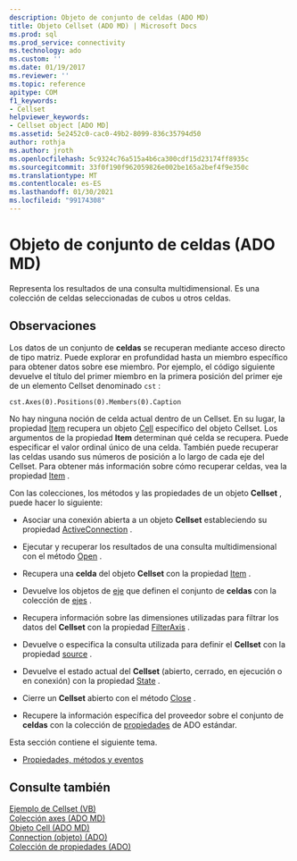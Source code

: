 ```yaml
---
description: Objeto de conjunto de celdas (ADO MD)
title: Objeto Cellset (ADO MD) | Microsoft Docs
ms.prod: sql
ms.prod_service: connectivity
ms.technology: ado
ms.custom: ''
ms.date: 01/19/2017
ms.reviewer: ''
ms.topic: reference
apitype: COM
f1_keywords:
- Cellset
helpviewer_keywords:
- Cellset object [ADO MD]
ms.assetid: 5e2452c0-cac0-49b2-8099-836c35794d50
author: rothja
ms.author: jroth
ms.openlocfilehash: 5c9324c76a515a4b6ca300cdf15d23174ff8935c
ms.sourcegitcommit: 33f0f190f962059826e002be165a2bef4f9e350c
ms.translationtype: MT
ms.contentlocale: es-ES
ms.lasthandoff: 01/30/2021
ms.locfileid: "99174308"
---
```

# <a name="cellset-object-ado-md"></a>Objeto de conjunto de celdas (ADO MD)
Representa los resultados de una consulta multidimensional. Es una colección de celdas seleccionadas de cubos u otros celdas.  
  
## <a name="remarks"></a>Observaciones  
 Los datos de un conjunto de **celdas** se recuperan mediante acceso directo de tipo matriz. Puede explorar en profundidad hasta un miembro específico para obtener datos sobre ese miembro. Por ejemplo, el código siguiente devuelve el título del primer miembro en la primera posición del primer eje de un elemento Cellset denominado `cst` :  
  
```  
cst.Axes(0).Positions(0).Members(0).Caption  
```  
  
 No hay ninguna noción de celda actual dentro de un Cellset. En su lugar, la propiedad [Item](./item-property-ado-md-cellset.md) recupera un objeto [Cell](./cell-object-ado-md.md) específico del objeto Cellset. Los argumentos de la propiedad **Item** determinan qué celda se recupera. Puede especificar el valor ordinal único de una celda. También puede recuperar las celdas usando sus números de posición a lo largo de cada eje del Cellset. Para obtener más información sobre cómo recuperar celdas, vea la propiedad [Item](./item-property-ado-md-cellset.md) .  
  
 Con las colecciones, los métodos y las propiedades de un objeto **Cellset** , puede hacer lo siguiente:  
  
-   Asociar una conexión abierta a un objeto **Cellset** estableciendo su propiedad [ActiveConnection](./activeconnection-property-ado-md.md) .  
  
-   Ejecutar y recuperar los resultados de una consulta multidimensional con el método [Open](./open-method-ado-md.md) .  
  
-   Recupera una **celda** del objeto **Cellset** con la propiedad [Item](./item-property-ado-md-cellset.md) .  
  
-   Devuelve los objetos de [eje](./axis-object-ado-md.md) que definen el conjunto de **celdas** con la colección de [ejes](./axes-collection-ado-md.md) .  
  
-   Recupera información sobre las dimensiones utilizadas para filtrar los datos del **Cellset** con la propiedad [FilterAxis](./filteraxis-property-ado-md.md) .  
  
-   Devuelve o especifica la consulta utilizada para definir el **Cellset** con la propiedad [source](./source-property-ado-md.md) .  
  
-   Devuelve el estado actual del **Cellset** (abierto, cerrado, en ejecución o en conexión) con la propiedad [State](./state-property-ado-md.md) .  
  
-   Cierre un **Cellset** abierto con el método [Close](./close-method-ado-md.md) .  
  
-   Recupere la información específica del proveedor sobre el conjunto de **celdas** con la colección de [propiedades](../ado-api/properties-collection-ado.md) de ADO estándar.  
  
 Esta sección contiene el siguiente tema.  
  
-   [Propiedades, métodos y eventos](./cellset-object-properties-methods-and-events.md)  
  
## <a name="see-also"></a>Consulte también  
 [Ejemplo de Cellset (VB)](./cellset-example-vb.md)   
 [Colección axes (ADO MD)](./axes-collection-ado-md.md)   
 [Objeto Cell (ADO MD)](./cell-object-ado-md.md)   
 [Connection (objeto) (ADO)](../ado-api/connection-object-ado.md)   
 [Colección de propiedades (ADO)](../ado-api/properties-collection-ado.md)